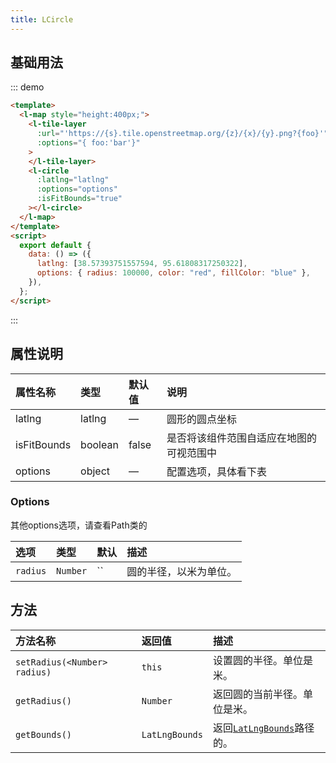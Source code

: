 ```yaml
---
title: LCircle
---
```


## 基础用法

::: demo

```html
<template>
  <l-map style="height:400px;">
    <l-tile-layer
      :url="'https://{s}.tile.openstreetmap.org/{z}/{x}/{y}.png?{foo}'"
      :options="{ foo:'bar'}"
    >
    </l-tile-layer>
    <l-circle
      :latlng="latlng"
      :options="options"
      :isFitBounds="true"
    ></l-circle>
  </l-map>
</template>
<script>
  export default {
    data: () => ({
      latlng: [38.57393751557594, 95.61808317250322],
      options: { radius: 100000, color: "red", fillColor: "blue" },
    }),
  };
</script>
```

:::

## 属性说明

| 属性名称    | 类型    | 默认值 | 说明                                     |
| :---------- | :------ | :----- | :--------------------------------------- |
| latlng      | latlng  | —      | 圆形的圆点坐标                           |
| isFitBounds | boolean | false  | 是否将该组件范围自适应在地图的可视范围中 |
| options     | object  | —      | 配置选项，具体看下表                     |

### Options

其他options选项，请查看Path类的

| 选项     | 类型     | 默认 | 描述                   |
| :------- | :------- | :--- | :--------------------- |
| `radius` | `Number` | ``   | 圆的半径，以米为单位。 |

## 方法

| 方法名称                     | 返回值         | 描述                                        |
| :--------------------------- | :------------- | :------------------------------------------ |
| `setRadius(<Number> radius)` | `this`         | 设置圆的半径。单位是米。                    |
| `getRadius()`                | `Number`       | 返回圆的当前半径。单位是米。                |
| `getBounds()`                | `LatLngBounds` | 返回[`LatLngBounds`](#latlngbounds)路径的。 |
